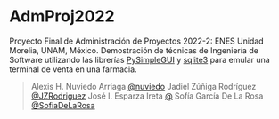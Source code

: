 # AdmProj2022
Proyecto Final de Administración de Proyectos 2022-2: ENES Unidad Morelia, UNAM, México.
Demostración de técnicas de Ingeniería de Software utilizando las librerías [PySimpleGUI](https://pysimplegui.readthedocs.io/en/latest/) y [sqlite3](https://docs.python.org/3/library/sqlite3.html) para emular una terminal de venta en una farmacia.

> Alexis H. Nuviedo Arriaga [@nuviedo](https://github.com/nuviedo)
> Jadiel Zúñiga Rodríguez [@JZRodriguez](https://github.com/JZRodriguez)
> José I. Esparza Ireta [@](https://github.com/)
> Sofía García De La Rosa [@SofiaDeLaRosa](https://github.com/SofiaDeLaRosa)

